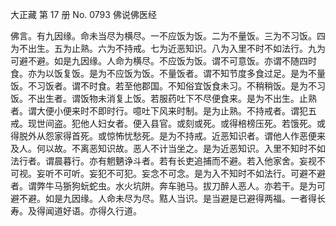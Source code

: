 ﻿大正藏 第 17 册 No. 0793 佛说佛医经

佛言。有九因缘。命未当尽为横尽。一不应饭为饭。二为不量饭。三为不习饭。四为不出生。五为止熟。六为不持戒。七为近恶知识。八为入里不时不如法行。九为可避不避。如是九因缘。人命为横尽。不应饭为饭。谓不可意饭。亦谓不随四时食。亦为以饭复饭。是为不应饭为饭。不量饭者。谓不知节度多食过足。是为不量饭。不习饭者。谓不时食。若至他郡国。不知俗宜饭食未习。不稍稍饭。是为不习饭。不出生者。谓饭物未消复上饭。若服药吐下不尽便食来。是为不出生。止熟者。谓大便小便来时不即时行。噫吐下风来时制。是为止熟。不持戒者。谓犯五戒。现世间盗。犯他人妇女者。便入县官。或刻或死。或得棓榜压死。若饿死。或得脱外从怨家得首死。或惊怖忧愁死。是为不持戒。近恶知识者。谓他人作恶便来及人。何以故。不离恶知识故。恶人不计当坐之。是为近恶知识。入里不知时不如法行者。谓晨暮行。亦有魍魉诤斗者。若有长吏追捕而不避。若入他家舍。妄视不可视。妄听不可听。妄犯不可犯。妄念不可念。是为入不知时不如法行。可避不避者。谓弊牛马狾狗蚖蛇虫。水火坑阱。奔车驰马。拔刀醉人恶人。亦若干。是为可避不避。如是九因缘。人命未尽为尽。黠人当识。是当避是已避得两福。一者得长寿。及得闻道好语。亦得久行道。